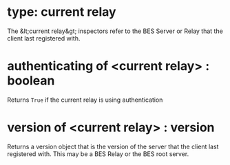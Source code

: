 # type: current relay

The &amp;lt;current relay&amp;gt; inspectors refer to the BES Server or Relay that the client last registered with.

# authenticating of &lt;current relay&gt; : boolean

Returns `True` if the current relay is using authentication

# version of &lt;current relay&gt; : version

Returns a version object that is the version of the server that the client last registered with. This may be a BES Relay or the BES root server.
